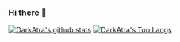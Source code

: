 ### Hi there 👋

[![DarkAtra's github stats](https://github-readme-stats.vercel.app/api?username=DarkAtra&line_height=20count_private=true&show_icons=true&theme=tokyonight)](https://github.com/DarkAtra)
[![DarkAtra's Top Langs](https://github-readme-stats.vercel.app/api/top-langs/?username=DarkAtra&count_private=true&layout=compact&show_icons=true&theme=tokyonight)](https://github.com/anuraghazra/github-readme-stats)
